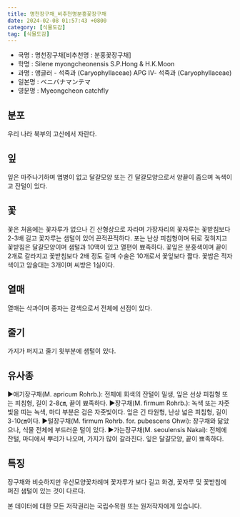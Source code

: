 ```yaml
---
title: 명천장구채_비추천명분홍꽃장구채
date: 2024-02-08 01:57:43 +0800
category: [식물도감]
tag: [식물도감]
---
```




- 국명 : 명천장구채[비추천명 : 분홍꽃장구채]
- 학명 : Silene myongcheonensis S.P.Hong & H.K.Moon
- 과명 : 앵글러 - 석죽과 (Caryophyllaceae) APG Ⅳ- 석죽과 (Caryophyllaceae)
- 일본명 : ベニバナマンテマ
- 영문명 : Myeongcheon catchfly


## 분포
우리 나라 북부의 고산에서 자란다.
## 잎
잎은 마주나기하며 엽병이 없고 달걀모양 또는 긴 달걀모양으로서 양끝이 좁으며 녹색이고 잔털이 있다.
## 꽃
꽃은 처음에는 꽃자루가 없으나 긴 산형상으로 자라며 가장자리의 꽃자루는 꽃받침보다 2-3배 길고 꽃자루는 샘털이 있어 끈적끈적하다. 포는 난상 피침형이며 뒤로 젖혀지고 꽃받침은 달걀모양이며 샘털과 10맥이 있고 열편이 뾰족하다. 꽃잎은 분홍색이며 끝이 2개로 갈라지고 꽃받침보다 2배 정도 길며 수술은 10개로서 꽃잎보다 짧다. 꽃밥은 적자색이고 암술대는 3개이며 씨방은 1실이다.
## 열매
열매는 삭과이며 종자는 갈색으로서 전체에 선점이 있다.
## 줄기
가지가 퍼지고 줄기 윗부분에 샘털이 있다.
## 유사종
▶애기장구채(M. apricum Rohrb.): 전체에 회색의 잔털이 밀생, 잎은 선상 피침형 또는 피침형, 길이 2-8㎝, 끝이 뾰족하다. ▶장구채(M. firmum Rohrb.): 녹색 또는 자줏빛을 띠는 녹색, 마디 부분은 검은 자줏빛이다. 잎은 긴 타원형, 난상 넓은 피침형, 길이 3-10㎝이다.▶털장구채(M. firmum Rohrb. for. pubescens Ohwi): 장구채와 닮았으나, 식물 전체에 부드러운 털이 있다. ▶가는장구채(M. seoulensis Nakai): 전체에 잔털, 마디에서 뿌리가 나오며, 가지가 많이 갈라진다. 잎은 달걀모양, 끝이 뾰족하다.
## 특징
장구채와 비슷하지만 우산모양꽃차례며 꽃자루가 보다 길고 화경, 꽃자루 및 꽃받침에 퍼진 샘털이 있는 것이 다르다.






본 데이터에 대한 모든 저작권리는 국립수목원 또는 원저작자에게 있습니다.

